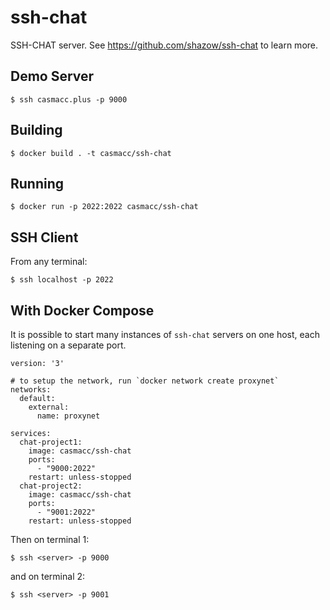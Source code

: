 # ssh-chat

SSH-CHAT server.  See https://github.com/shazow/ssh-chat to learn more.

## Demo Server

    $ ssh casmacc.plus -p 9000

## Building

    $ docker build . -t casmacc/ssh-chat

## Running 

    $ docker run -p 2022:2022 casmacc/ssh-chat

## SSH Client

From any terminal:

    $ ssh localhost -p 2022

## With Docker Compose

It is possible to start many instances of `ssh-chat` servers on one host, each
listening on a separate port. 

    version: '3'

    # to setup the network, run `docker network create proxynet`
    networks:
      default:
        external:
          name: proxynet
    
    services:
      chat-project1:
        image: casmacc/ssh-chat
        ports:
          - "9000:2022"
        restart: unless-stopped
      chat-project2:
        image: casmacc/ssh-chat
        ports:
          - "9001:2022"
        restart: unless-stopped
    
Then on terminal 1:

    $ ssh <server> -p 9000

and on terminal 2:

    $ ssh <server> -p 9001

